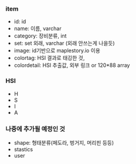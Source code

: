 ### item
- id: id
- name: 이름, varchar
- category: 장비분류, int 
- set: set 외래, varchar (외래 안쓰는게 나을듯)
- image: id기반으로 maplestory.io 이용
- colortag: HSI 결과로 태깅한 것,
- colordetail: HSI 추출값, 외부 링크 or 120*88 array

### HSI
- H
- S
- I
- A

### 나중에 추가될 예정인 것
- shape: 형태분류(페도라, 벙거지, 머리핀 등등)
- stastics
- user